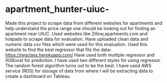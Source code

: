 # apartment_hunter-uiuc-
Made this project to scrape data from different websites for apartments and help understand the price range one should be looking out for finding an apartment near UIUC.
Used websites like Zillow,apartments.com and hotpads to scrape data for evaluation.
Have uploaded clean data and numeric data csv files which were used for this evaluation. 
Used this website to find the best regressor that fits the data-https://regclass.herokuapp.com/
Have used both multiple regressor and XGBoost for prediction.
I have used two different styles for using regressor.
The random forest algorithm turns out to be the best.
I have used AWS service (RDS) for storage of data from where I will be extracting data to create a dashboard on Tableau.

